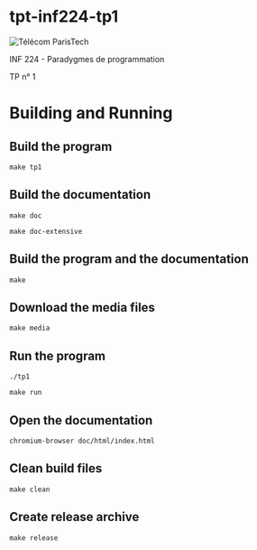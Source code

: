 # tpt-inf224-tp1

![Télécom ParisTech][tpt]

INF 224 - Paradygmes de programmation

TP n° 1

[tpt]: https://www.telecom-paristech.fr/fileadmin/maq14/img/logo.png

# Building and Running

## Build the program

```
make tp1
```

## Build the documentation

```
make doc
```

```
make doc-extensive
```

## Build the program and the documentation

```
make
```

## Download the media files

```
make media
```

## Run the program

```
./tp1
```

```
make run
```

## Open the documentation

```
chromium-browser doc/html/index.html
```

## Clean build files

```
make clean
```

## Create release archive

```
make release
```

